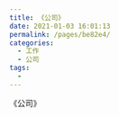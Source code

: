 ```yaml
---
title: 《公司》
date: 2021-01-03 16:01:13
permalink: /pages/be82e4/
categories:
  - 工作
  - 公司
tags:
  - 
---
```


《公司》